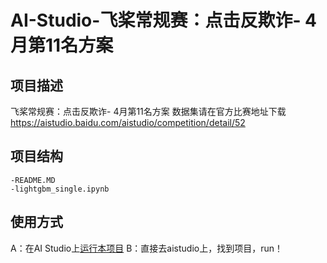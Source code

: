 # AI-Studio-飞桨常规赛：点击反欺诈- 4月第11名方案

## 项目描述
飞桨常规赛：点击反欺诈- 4月第11名方案
数据集请在官方比赛地址下载 https://aistudio.baidu.com/aistudio/competition/detail/52

## 项目结构
```
-README.MD
-lightgbm_single.ipynb
```
## 使用方式
A：在AI Studio上[运行本项目](https://aistudio.baidu.com/aistudio/usercenter)
B：直接去aistudio上，找到项目，run！
